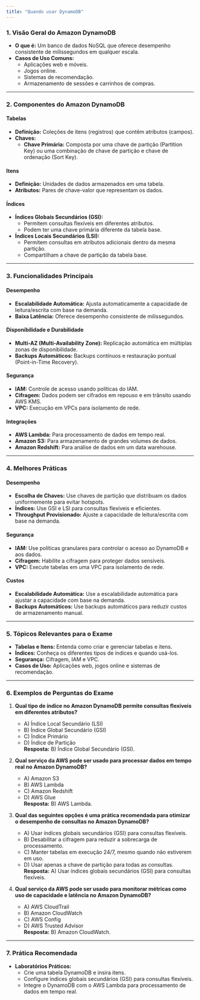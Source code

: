 ```yaml
---
title: "Quando usar DynamoDB"
---
```


### **1. Visão Geral do Amazon DynamoDB**
- **O que é:** Um banco de dados NoSQL que oferece desempenho consistente de milissegundos em qualquer escala.
- **Casos de Uso Comuns:**
  - Aplicações web e móveis.
  - Jogos online.
  - Sistemas de recomendação.
  - Armazenamento de sessões e carrinhos de compras.

---

### **2. Componentes do Amazon DynamoDB**
#### **Tabelas**
- **Definição:** Coleções de itens (registros) que contêm atributos (campos).
- **Chaves:**
  - **Chave Primária:** Composta por uma chave de partição (Partition Key) ou uma combinação de chave de partição e chave de ordenação (Sort Key).

#### **Itens**
- **Definição:** Unidades de dados armazenados em uma tabela.
- **Atributos:** Pares de chave-valor que representam os dados.

#### **Índices**
- **Índices Globais Secundários (GSI):**
  - Permitem consultas flexíveis em diferentes atributos.
  - Podem ter uma chave primária diferente da tabela base.
- **Índices Locais Secundários (LSI):**
  - Permitem consultas em atributos adicionais dentro da mesma partição.
  - Compartilham a chave de partição da tabela base.

---

### **3. Funcionalidades Principais**
#### **Desempenho**
- **Escalabilidade Automática:** Ajusta automaticamente a capacidade de leitura/escrita com base na demanda.
- **Baixa Latência:** Oferece desempenho consistente de milissegundos.

#### **Disponibilidade e Durabilidade**
- **Multi-AZ (Multi-Availability Zone):** Replicação automática em múltiplas zonas de disponibilidade.
- **Backups Automáticos:** Backups contínuos e restauração pontual (Point-in-Time Recovery).

#### **Segurança**
- **IAM:** Controle de acesso usando políticas do IAM.
- **Cifragem:** Dados podem ser cifrados em repouso e em trânsito usando AWS KMS.
- **VPC:** Execução em VPCs para isolamento de rede.

#### **Integrações**
- **AWS Lambda:** Para processamento de dados em tempo real.
- **Amazon S3:** Para armazenamento de grandes volumes de dados.
- **Amazon Redshift:** Para análise de dados em um data warehouse.

---

### **4. Melhores Práticas**
#### **Desempenho**
- **Escolha de Chaves:** Use chaves de partição que distribuam os dados uniformemente para evitar hotspots.
- **Índices:** Use GSI e LSI para consultas flexíveis e eficientes.
- **Throughput Provisionado:** Ajuste a capacidade de leitura/escrita com base na demanda.

#### **Segurança**
- **IAM:** Use políticas granulares para controlar o acesso ao DynamoDB e aos dados.
- **Cifragem:** Habilite a cifragem para proteger dados sensíveis.
- **VPC:** Execute tabelas em uma VPC para isolamento de rede.

#### **Custos**
- **Escalabilidade Automática:** Use a escalabilidade automática para ajustar a capacidade com base na demanda.
- **Backups Automáticos:** Use backups automáticos para reduzir custos de armazenamento manual.

---

### **5. Tópicos Relevantes para o Exame**
- **Tabelas e Itens:** Entenda como criar e gerenciar tabelas e itens.
- **Índices:** Conheça os diferentes tipos de índices e quando usá-los.
- **Segurança:** Cifragem, IAM e VPC.
- **Casos de Uso:** Aplicações web, jogos online e sistemas de recomendação.

---

### **6. Exemplos de Perguntas do Exame**
1. **Qual tipo de índice no Amazon DynamoDB permite consultas flexíveis em diferentes atributos?**
   - A) Índice Local Secundário (LSI)  
   - B) Índice Global Secundário (GSI)  
   - C) Índice Primário  
   - D) Índice de Partição  
   **Resposta:** B) Índice Global Secundário (GSI).

2. **Qual serviço da AWS pode ser usado para processar dados em tempo real no Amazon DynamoDB?**
   - A) Amazon S3  
   - B) AWS Lambda  
   - C) Amazon Redshift  
   - D) AWS Glue  
   **Resposta:** B) AWS Lambda.

3. **Qual das seguintes opções é uma prática recomendada para otimizar o desempenho de consultas no Amazon DynamoDB?**
   - A) Usar índices globais secundários (GSI) para consultas flexíveis.  
   - B) Desabilitar a cifragem para reduzir a sobrecarga de processamento.  
   - C) Manter tabelas em execução 24/7, mesmo quando não estiverem em uso.  
   - D) Usar apenas a chave de partição para todas as consultas.  
   **Resposta:** A) Usar índices globais secundários (GSI) para consultas flexíveis.

4. **Qual serviço da AWS pode ser usado para monitorar métricas como uso de capacidade e latência no Amazon DynamoDB?**
   - A) AWS CloudTrail  
   - B) Amazon CloudWatch  
   - C) AWS Config  
   - D) AWS Trusted Advisor  
   **Resposta:** B) Amazon CloudWatch.

---

### **7. Prática Recomendada**
- **Laboratórios Práticos:**
  - Crie uma tabela DynamoDB e insira itens.
  - Configure índices globais secundários (GSI) para consultas flexíveis.
  - Integre o DynamoDB com o AWS Lambda para processamento de dados em tempo real.
